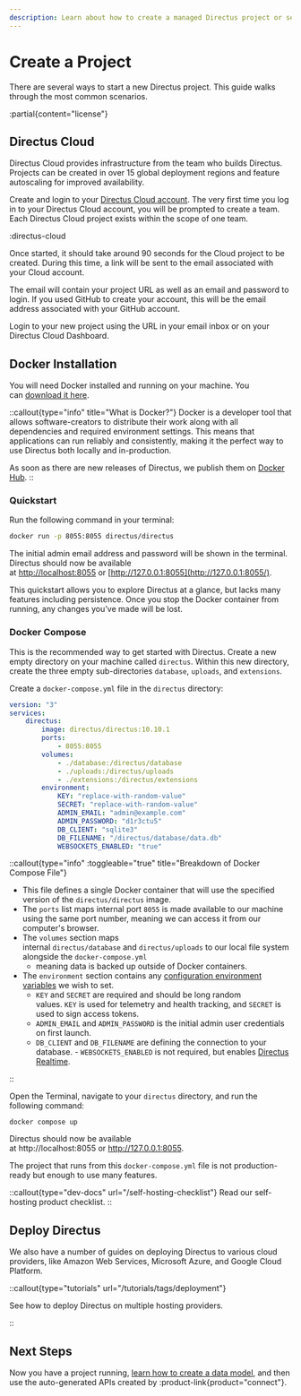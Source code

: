 ```yaml
---
description: Learn about how to create a managed Directus project or self-host with Docker or Node.js.
---
```


# Create a Project

There are several ways to start a new Directus project. This guide walks through the most common scenarios.

:partial{content="license"}

## Directus Cloud

Directus Cloud provides infrastructure from the team who builds Directus. Projects can be created in over 15 global deployment regions and feature autoscaling for improved availability.

Create and login to your [Directus Cloud account](https://directus.cloud/). The very first time you log in to your Directus Cloud account, you will be prompted to create a team. Each Directus Cloud project exists within the scope of one team.

<!-- TODO: Screenshot of prompt -->

:directus-cloud

Once started, it should take around 90 seconds for the Cloud project to be created. During this time, a link will be sent to the email associated with your Cloud account.

The email will contain your project URL as well as an email and password to login. If you used GitHub to create your account, this will be the email address associated with your GitHub account.

Login to your new project using the URL in your email inbox or on your Directus Cloud Dashboard.

## Docker Installation

You will need Docker installed and running on your machine. You can [download it here](https://docs.docker.com/get-docker/).

::callout{type="info" title="What is Docker?"}
Docker is a developer tool that allows software-creators to distribute their work along with all dependencies and required environment settings. This means that applications can run reliably and consistently, making it the perfect way to use Directus both locally and in-production.

As soon as there are new releases of Directus, we publish them on [Docker Hub](https://hub.docker.com/r/directus/directus).
::

### Quickstart

Run the following command in your terminal:

```bash
docker run -p 8055:8055 directus/directus
```

The initial admin email address and password will be shown in the terminal. Directus should now be available at [http://localhost:8055](http://localhost:8055/) or [http://127.0.0.1:8055](http://127.0.0.1:8055/).

This quickstart allows you to explore Directus at a glance, but lacks many features including persistence. Once you stop the Docker container from running, any changes you’ve made will be lost.

### Docker Compose

This is the recommended way to get started with Directus. Create a new empty directory on your machine called `directus`. Within this new directory, create the three empty sub-directories `database`, `uploads`, and `extensions`.

Create a `docker-compose.yml` file in the `directus` directory:

<!-- TODO: Load latest version always -->

```yaml [docker-compose.yml]
version: "3"
services:
	directus:
		image: directus/directus:10.10.1
		ports:
			- 8055:8055
		volumes:
			- ./database:/directus/database
			- ./uploads:/directus/uploads
			- ./extensions:/directus/extensions
		environment:
			KEY: "replace-with-random-value"
			SECRET: "replace-with-random-value"
			ADMIN_EMAIL: "admin@example.com"
			ADMIN_PASSWORD: "d1r3ctu5"
			DB_CLIENT: "sqlite3"
			DB_FILENAME: "/directus/database/data.db"
			WEBSOCKETS_ENABLED: "true"
```

::callout{type="info" :toggleable="true" title="Breakdown of Docker Compose File"}

- This file defines a single Docker container that will use the specified version of the `directus/directus` image.
- The `ports` list maps internal port `8055` is made available to our machine using the same port number, meaning we can access it from our computer's browser.
- The `volumes` section maps internal `directus/database` and `directus/uploads` to our local file system alongside the `docker-compose.yml`
  - meaning data is backed up outside of Docker containers.
- The `environment` section contains any [configuration environment variables](/configuration/overview) we wish to set.
  - `KEY` and `SECRET` are required and should be long random values. `KEY` is used for telemetry and health tracking, and `SECRET` is used to sign access tokens.
  - `ADMIN_EMAIL` and `ADMIN_PASSWORD` is the initial admin user credentials on first launch.
  - `DB_CLIENT` and `DB_FILENAME` are defining the connection to your database. - `WEBSOCKETS_ENABLED` is not required, but enables [Directus Realtime](/realtime/quickstart).

::

Open the Terminal, navigate to your `directus` directory, and run the following command:

```
docker compose up
```

Directus should now be available at http://localhost:8055 or http://127.0.0.1:8055.

The project that runs from this `docker-compose.yml` file is not production-ready but enough to use many features.

::callout{type="dev-docs" url="/self-hosting-checklist"}
Read our self-hosting product checklist.
::

## Deploy Directus

We also have a number of guides on deploying Directus to various cloud providers, like Amazon Web Services, Microsoft Azure, and Google Cloud Platform.

::callout{type="tutorials" url="/tutorials/tags/deployment"}

See how to deploy Directus on multiple hosting providers.

::

## Next Steps

Now you have a project running, [learn how to create a data model](/data-modeling/quickstart), and then use the auto-generated APIs created by :product-link{product="connect"}.
